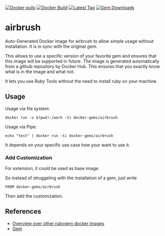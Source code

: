 [![Docker pulls](https://img.shields.io/docker/pulls/rubygem/airbrush.svg)](https://hub.docker.com/r/rubygem/airbrush/)
[![Docker Build](https://img.shields.io/docker/automated/rubygem/airbrush.svg)](https://hub.docker.com/r/rubygem/airbrush/)
[![Latest Tag](https://img.shields.io/github/tag/docker-rubygem/airbrush.svg)](https://hub.docker.com/r/rubygem/airbrush/)
[![Gem Downloads](https://img.shields.io/gem/dt/airbrush.svg)](https://rubygems.org/gems/airbrush/)
# airbrush

Auto-Generated Docker image for airbrush to allow simple usage without installation.
It is in sync with the original gem.

This allows to use a specific version of your favorite gem and ensures that this image will be supported in future.
The image is generated automatically from a github repository by Docker Hub.
This ensures that you exactly know what is in the image and what not.

It lets you use Ruby Tools without the need to install ruby on your machine.

## Usage

Usage via file system:

`docker run -v $(pwd):/work -ti docker-gems/airbrush`

Usage via Pipe:

`echo "test" | docker run -ti docker-gems/airbrush`

It depends on your specific use case how your want to use it.

### Add Customization

For extension, it could be used as base image.

So instead of struggeling with the installation of a gem, just write

`FROM docker-gems/airbrush`

Then add the customization.

## References

 - [Overview over other rubygem docker images](https://github.com/thinkbot/docker-rubygem)
 - [Gem](https://rubygems.org/gems/airbrush/)
